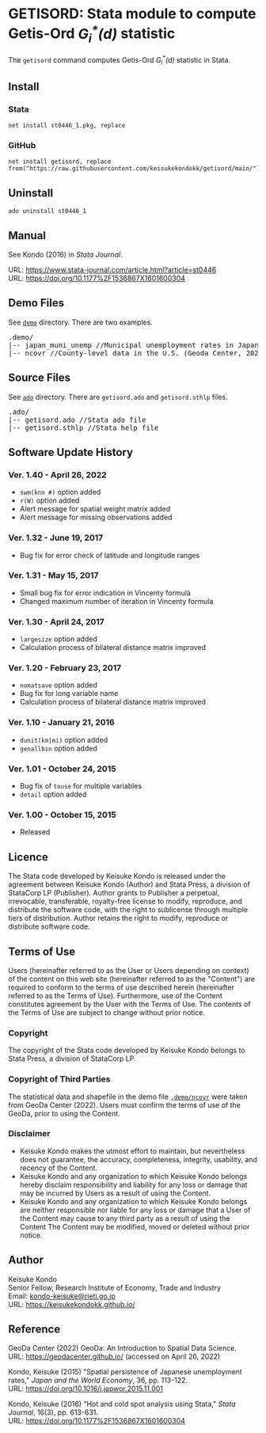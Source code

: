 # GETISORD: Stata module to compute Getis-Ord <i>G<sub>i</sub><sup>*</sup>(d)</i> statistic

The `getisord` command computes Getis-Ord <i>G<sub>i</sub><sup>*</sup>(d)</i> statistic in Stata.


## Install

### Stata

```
net install st0446_1.pkg, replace
```

### GitHub

```
net install getisord, replace from("https://raw.githubusercontent.com/keisukekondokk/getisord/main/")
```

## Uninstall

```
ado uninstall st0446_1
```


## Manual
See Kondo (2016) in *Stata Journal*.

URL: https://www.stata-journal.com/article.html?article=st0446  
URL: https://doi.org/10.1177%2F1536867X1601600304  

## Demo Files
See [`demo`](./demo) directory. There are two examples.

<pre>
.demo/
|-- japan_muni_unemp //Municipal unemployment rates in Japan (Kondo, 2015)
|-- ncovr //County-level data in the U.S. (Geoda Center, 2022)
</pre>


## Source Files
See [`ado`](./ado) directory. There are `getisord.ado` and `getisord.sthlp` files. 

<pre>
.ado/
|-- getisord.ado //Stata ado file
|-- getisord.sthlp //Stata help file
</pre>


## Software Update History

### Ver. 1.40 - April 26, 2022
- `swm(knn #)` option added
- `r(W)` option added
- Alert message for spatial weight matrix added
- Alert message for missing observations added

### Ver. 1.32 - June 19, 2017
- Bug fix for error check of latitude and longitude ranges

### Ver. 1.31 - May 15, 2017
- Small bug fix for error indication in Vincenty formula
- Changed maximum number of iteration in Vincenty formula

### Ver. 1.30 - April 24, 2017
- `largesize` option added
- Calculation process of bilateral distance matrix improved

### Ver. 1.20 - February 23, 2017
- `nomatsave` option added
- Bug fix for long variable name
- Calculation process of bilateral distance matrix improved

### Ver. 1.10 - January 21, 2016
- `dunit(km|mi)` option added
- `genallbin` option added

### Ver. 1.01 - October 24, 2015
- Bug fix of `touse` for multiple variables  
- `detail` option added

### Ver. 1.00 - October 15, 2015
- Released


## Licence
The Stata code developed by Keisuke Kondo is released under the agreement between Keisuke Kondo (Author) and Stata Press, a division of StataCorp LP (Publisher). Author grants to Publisher a perpetual, irrevocable, transferable, royalty-free license to modify, reproduce, and distribute the software code, with the right to sublicense through multiple tiers of distribution. Author retains the right to modify, reproduce or distribute software code.


## Terms of Use
Users (hereinafter referred to as the User or Users depending on context) of the content on this web site (hereinafter referred to as the "Content") are required to conform to the terms of use described herein (hereinafter referred to as the Terms of Use). Furthermore, use of the Content constitutes agreement by the User with the Terms of Use. The contents of the Terms of Use are subject to change without prior notice.

### Copyright
The copyright of the Stata code developed by Keisuke Kondo belongs to Stata Press, a division of StataCorp LP. 

### Copyright of Third Parties
The statistical data and shapefile in the demo file [`.demo/ncovr`](./demo/ncovr) were taken from GeoDa Center (2022). Users must confirm the terms of use of the GeoDa, prior to using the Content.

### Disclaimer 
- Keisuke Kondo makes the utmost effort to maintain, but nevertheless does not guarantee, the accuracy, completeness, integrity, usability, and recency of the Content.
- Keisuke Kondo and any organization to which Keisuke Kondo belongs hereby disclaim responsibility and liability for any loss or damage that may be incurred by Users as a result of using the Content. 
- Keisuke Kondo and any organization to which Keisuke Kondo belongs are neither responsible nor liable for any loss or damage that a User of the Content may cause to any third party as a result of using the Content
The Content may be modified, moved or deleted without prior notice.

## Author
Keisuke Kondo  
Senior Fellow, Research Institute of Economy, Trade and Industry  
Email: kondo-keisuke@rieti.go.jp  
URL: https://keisukekondokk.github.io/  

## Reference

GeoDa Center (2022) GeoDa: An Introduction to Spatial Data Science.  
URL: https://geodacenter.github.io/  (accessed on April 26, 2022)  

Kondo, Keisuke (2015) "Spatial persistence of Japanese unemployment rates," *Japan and the World Economy*, 36, pp. 113-122.  
URL: https://doi.org/10.1016/j.japwor.2015.11.001  

Kondo, Keisuke (2016) "Hot and cold spot analysis using Stata," *Stata Journal*, 16(3), pp. 613-631.  
URL: https://doi.org/10.1177%2F1536867X1601600304  
